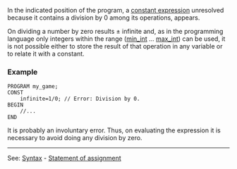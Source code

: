 In the indicated position of the program, a [constant expression](definition_of_a_constantdot.md) unresolved because it contains a division by 0 among its operations, appears.

On dividing a number by zero results &plusmn; infinite and, as in the programming language only integers within the range ([min_int](min_int.md) ... [max_int](max_int.md)) can be used, it is not possible either to store the result of that operation in any variable or to relate it with a constant.

### Example
```
PROGRAM my_game;
CONST
    infinite=1/0; // Error: Division by 0.
BEGIN
    //...
END
```


It is probably an involuntary error. Thus, on evaluating the expression it is necessary to avoid doing any division by zero.

---------------------------------------
See: [Syntax](syntax_of_a_programdot.md) - [Statement of assignment](assignment_statementdot.md)

